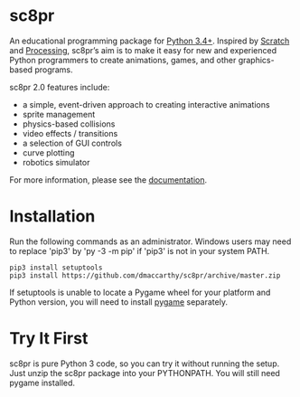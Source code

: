 # sc8pr

An educational programming package for [Python 3.4+](https://www.python.org). Inspired by [Scratch](https://scratch.mit.edu) and [Processing](https://www.processing.org), sc8pr’s aim is to make it easy for new and experienced Python programmers to create animations, games, and other graphics-based programs.

sc8pr 2.0 features include:
* a simple, event-driven approach to creating interactive animations
* sprite management
* physics-based collisions
* video effects / transitions
* a selection of GUI controls
* curve plotting
* robotics simulator

For more information, please see the [documentation](http://dmaccarthy.github.io/sc8pr/).

# Installation

Run the following commands as an administrator. Windows users may need to replace 'pip3' by 'py -3 -m pip' if 'pip3' is not in your system PATH.

```
pip3 install setuptools
pip3 install https://github.com/dmaccarthy/sc8pr/archive/master.zip
```

If setuptools is unable to locate a Pygame wheel for your platform and Python version, you will need to install [pygame](http://www.pygame.org) separately.

# Try It First

sc8pr is pure Python 3 code, so you can try it without running the setup. Just unzip the sc8pr package into your PYTHONPATH. You will still need pygame installed.
